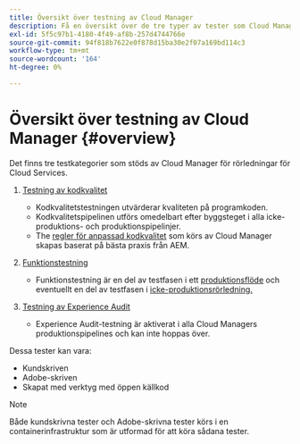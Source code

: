 ```yaml
---
title: Översikt över testning av Cloud Manager
description: Få en översikt över de tre typer av tester som Cloud Manager automatiskt kör för att säkerställa kvaliteten på din anpassade kod.
exl-id: 5f5c97b1-4180-4f49-af8b-257d4744766e
source-git-commit: 94f818b7622e0f878d15ba30e2f07a169bd114c3
workflow-type: tm+mt
source-wordcount: '164'
ht-degree: 0%

---
```



# Översikt över testning av Cloud Manager {#overview}

Det finns tre testkategorier som stöds av Cloud Manager för rörledningar för Cloud Services.

1. [Testning av kodkvalitet](/help/implementing/cloud-manager/code-quality-testing.md)

   * Kodkvalitetstestningen utvärderar kvaliteten på programkoden.
   * Kodkvalitetspipelinen utförs omedelbart efter byggsteget i alla icke-produktions- och produktionspipelinjer.
   * The [regler för anpassad kodkvalitet](/help/implementing/cloud-manager/custom-code-quality-rules.md) som körs av Cloud Manager skapas baserat på bästa praxis från AEM.

1. [Funktionstestning](/help/implementing/cloud-manager/functional-testing.md)

   * Funktionstestning är en del av testfasen i ett [produktionsflöde](/help/implementing/cloud-manager/configuring-pipelines/configuring-production-pipelines.md) och eventuellt en del av testfasen i [icke-produktionsrörledning.](/help/implementing/cloud-manager/configuring-pipelines/configuring-non-production-pipelines.md)

1. [Testning av Experience Audit](/help/implementing/cloud-manager/experience-audit-testing.md)

   * Experience Audit-testning är aktiverat i alla Cloud Managers produktionspipelines och kan inte hoppas över.

Dessa tester kan vara:

* Kundskriven
* Adobe-skriven
* Skapat med verktyg med öppen källkod

>[!NOTE]
>
> Både kundskrivna tester och Adobe-skrivna tester körs i en containerinfrastruktur som är utformad för att köra sådana tester.
